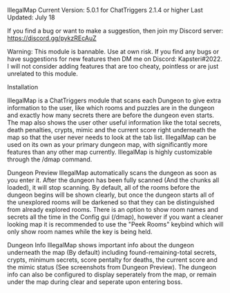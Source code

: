 IllegalMap
Current Version: 5.0.1 for ChatTriggers 2.1.4 or higher
Last Updated: July 18

If you find a bug or want to make a suggestion, then join my Discord server: https://discord.gg/pykzREcAuZ

Warning: This module is bannable. Use at own risk.
If you find any bugs or have suggestions for new features then DM me on Discord: Kapsteri#2022. I will not consider adding features that are too cheaty, pointless or are just unrelated to this module.

Installation

IllegalMap is a ChatTriggers module that scans each Dungeon to give extra information to the user, like which rooms and puzzles are in the dungeon and exactly how many secrets there are before the dungeon even starts. The map also shows the user other useful information like the total secrets, death penalties, crypts, mimic and the current score right underneath the map so that the user never needs to look at the tab list. IllegalMap can be used on its own as your primary dungeon map, with significantly more features than any other map currently. IllegalMap is highly customizable through the /dmap command.



Dungeon Preview
IllegalMap automatically scans the dungeon as soon as you enter it. After the dungeon has been fully scanned (And the chunks all loaded), it will stop scanning. By default, all of the rooms before the dungeon begins will be shown clearly, but once the dungeon starts all of the unexplored rooms will be darkened so that they can be distinguished from already explored rooms. There is an option to show room names and secrets all the time in the Config gui (/dmap), however if you want a cleaner looking map it is recommended to use the "Peek Rooms" keybind which will only show room names while the key is being held.

  
Dungeon Info
IllegalMap shows important info about the dungeon underneath the map (By default) including found-remaining-total secrets, crypts, minimum secrets, score pentalty for deaths, the current score and the mimic status (See screenshots from Dungeon Preview). The dungeon info can also be configured to display seperately from the map, or remain under the map during clear and seperate upon entering boss.
